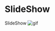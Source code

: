 # SlideShow
SlideShow
![gif](https://github.com/FighterRay27/SlideShow/blob/master/SlideShow.gif?raw=true)
